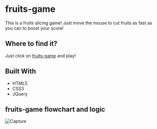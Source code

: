 # fruits-game

This is a fruits slicing game! Just move the mouse to cut fruits as fast as you can to boost your score! 

## Where to find it?

Just click on [fruits-game](https://innawebdev.offyoucode.co.uk/fruits-game/) and play! 

## Built With

<ul>
  <li>HTML5</li>
  <li>CSS3</li>
  <li>JQuery</li>
</ul>

## fruits-game flowchart and logic

![Capture](https://user-images.githubusercontent.com/25894229/67736402-e06f7400-f9dd-11e9-85b9-1f69be0c6f0f.PNG)
